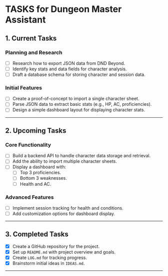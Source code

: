 # TASKS for Dungeon Master Assistant

## **1. Current Tasks**
### **Planning and Research**
- [ ] Research how to export JSON data from DND Beyond.
- [ ] Identify key stats and data fields for character analysis.
- [ ] Draft a database schema for storing character and session data.

### **Initial Features**
- [ ] Create a proof-of-concept to import a single character sheet.
- [ ] Parse JSON data to extract basic stats (e.g., HP, AC, proficiencies).
- [ ] Design a simple dashboard layout for displaying character stats.

---

## **2. Upcoming Tasks**
### **Core Functionality**
- [ ] Build a backend API to handle character data storage and retrieval.
- [ ] Add the ability to import multiple character sheets.
- [ ] Display a dashboard with:
  - [ ] Top 3 proficiencies.
  - [ ] Bottom 3 weaknesses.
  - [ ] Health and AC.

### **Advanced Features**
- [ ] Implement session tracking for health and conditions.
- [ ] Add customization options for dashboard display.

---

## **3. Completed Tasks**
- [x] Create a GitHub repository for the project.
- [x] Set up `README.md` with project overview and goals.
- [x] Create `LOG.md` for tracking progress.
- [x] Brainstorm initial ideas in `IDEAS.md`.

---
